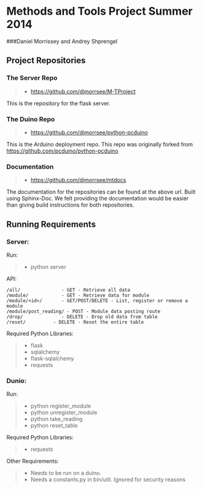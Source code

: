 Methods and Tools Project Summer 2014
=========================

###Daniel Morrissey and Andrey Shprengel

## Project Repositories

### The Server Repo

>- https://github.com/djmorrsee/M-TProject

This is the repository for the flask server.

### The Duino Repo

>- https://github.com/djmorrsee/python-pcduino

This is the Arduino deployment repo. This repo was originally forked from
https://github.com/pcduino/python-pcduino

### Documentation

>- https://github.com/djmorrsee/mtdocs

The documentation for the repositories can be found at the above url. Built
using Sphinx-Doc. We felt providing the documentation would be easier than giving
build instructions for both repositories.

## Running Requirements

### Server:

Run:

>- python server

API:

	/all/ 				- GET - Retrieve all data
	/module/ 	 		- GET - Retrieve data for module
	/module/<id>/ 		- GET/POST/DELETE - List, register or remove a module
	/module/post_reading/ - POST - Module data posting route
	/drop/				- DELETE - Drop old data from table
	/reset/	 	 	 - DELETE - Reset the entire table

Required Python Libraries:

>- flask
>- sqlalchemy
>- flask-sqlalchemy
>- requests

### Dunio:

Run:

>- python register_module
>- python unregister_module
>- python take_reading
>- python reset_table


Required Python Libraries:

>- requests

Other Requirements:

>- Needs to be run on a duino.
>- Needs a constants.py in bin/util. Ignored for security reasons
